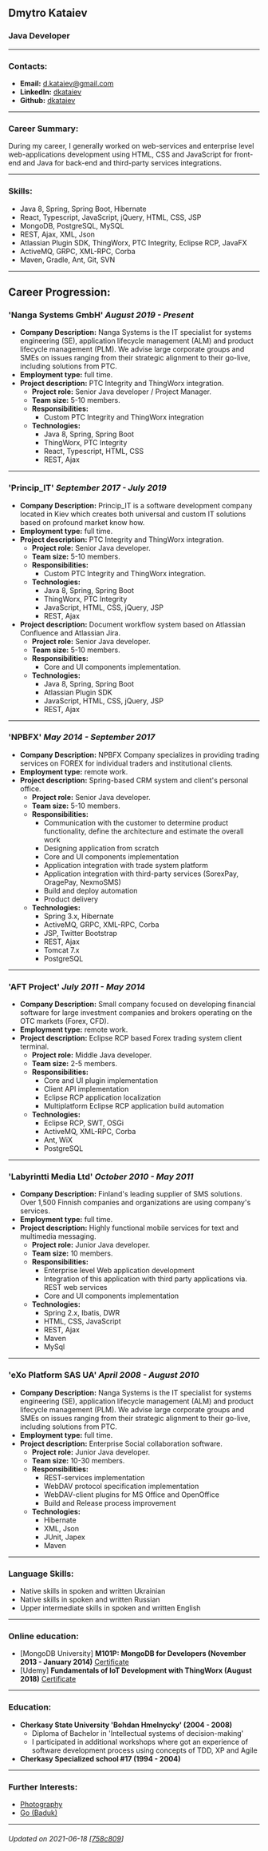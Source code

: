 ## Dmytro Kataiev
### Java Developer

___

### Contacts:
* __Email:__ [d.kataiev@gmail.com](mailto:d.kataiev@gmail.com)
* __LinkedIn:__ [dkataiev](https://www.linkedin.com/in/dkataiev)
* __Github:__ [dkataiev](https://github.com/dkataiev)

___

### Career Summary:
During my career, I generally worked on web-services and enterprise level web-applications development using HTML, CSS and JavaScript for front-end and Java for back-end and third-party services integrations.

___

### Skills:
* Java 8, Spring, Spring Boot, Hibernate
* React, Typescript, JavaScript, jQuery, HTML, CSS, JSP
* MongoDB, PostgreSQL, MySQL
* REST, Ajax, XML, Json
* Atlassian Plugin SDK, ThingWorx, PTC Integrity, Eclipse RCP, JavaFX
* ActiveMQ, GRPC, XML-RPC, Corba
* Maven, Gradle, Ant, Git, SVN

___

## Career Progression:
### 'Nanga Systems GmbH' *August 2019 - Present*
* __Company Description:__ Nanga Systems is the IT specialist for systems engineering (SE), application lifecycle management (ALM) and product lifecycle management (PLM). We advise large corporate groups and SMEs on issues ranging from their strategic alignment to their go-live, including solutions from PTC.
* __Employment type:__ full time.
* __Project description:__ PTC Integrity and ThingWorx integration.
	* __Project role:__ Senior Java developer / Project Manager.
	* __Team size:__ 5-10 members.
	* __Responsibilities:__ 
		* Custom PTC Integrity and ThingWorx integration
	* __Technologies:__ 
		* Java 8, Spring, Spring Boot
		* ThingWorx, PTC Integrity
		* React, Typescript, HTML, CSS
		* REST, Ajax

___

### 'Princip_IT' *September 2017 - July 2019*
* __Company Description:__ Princip_IT is a software development company located in Kiev which creates both universal and custom IT solutions based on profound market know how.
* __Employment type:__ full time.
* __Project description:__ PTC Integrity and ThingWorx integration.
	* __Project role:__ Senior Java developer.
	* __Team size:__ 5-10 members.
	* __Responsibilities:__ 
		* Custom PTC Integrity and ThingWorx integration.
	* __Technologies:__ 
		* Java 8, Spring, Spring Boot
		* ThingWorx, PTC Integrity
		* JavaScript, HTML, CSS, jQuery, JSP
		* REST, Ajax
* __Project description:__ Document workflow system based on Atlassian Confluence and Atlassian Jira.
	* __Project role:__ Senior Java developer.
	* __Team size:__ 5-10 members.
	* __Responsibilities:__ 
		* Core and UI components implementation.
	* __Technologies:__ 
		* Java 8, Spring, Spring Boot
		* Atlassian Plugin SDK
		* JavaScript, HTML, CSS, jQuery, JSP
		* REST, Ajax

___

### 'NPBFX' *May 2014 - September 2017*
* __Company Description:__ NPBFX Company specializes in providing trading services on FOREX for individual traders and institutional clients.
* __Employment type:__ remote work.
* __Project description:__ Spring-based CRM system and client's personal office.
	* __Project role:__ Senior Java developer.
	* __Team size:__ 5-10 members.
	* __Responsibilities:__ 
		* Communication with the customer to determine product functionality, define the architecture and estimate the overall work
		* Designing application from scratch
		* Core and UI components implementation
		* Application integration with trade system platform
		* Application integration with third-party services (SorexPay, OragePay, NexmoSMS)
		* Build and deploy automation
		* Product delivery
	* __Technologies:__ 
		* Spring 3.x, Hibernate
		* ActiveMQ, GRPC, XML-RPC, Corba
		* JSP, Twitter Bootstrap
		* REST, Ajax
		* Tomcat 7.x
		* PostgreSQL

___

### 'AFT Project' *July 2011 - May 2014*
* __Company Description:__ Small company focused on developing financial software for large investment companies and brokers operating on the OTC markets (Forex, CFD).
* __Employment type:__ remote work.
* __Project description:__ Eclipse RCP based Forex trading system client terminal.
	* __Project role:__ Middle Java developer.
	* __Team size:__ 2-5 members.
	* __Responsibilities:__ 
		* Core and UI plugin implementation
		* Client API implementation
		* Eclipse RCP application localization
		* Multiplatform Eclipse RCP application build automation
	* __Technologies:__ 
		* Eclipse RCP, SWT, OSGi
		* ActiveMQ, XML-RPC, Corba
		* Ant, WiX
		* PostgreSQL

___

### 'Labyrintti Media Ltd' *October 2010 - May 2011*
* __Company Description:__ Finland's leading supplier of SMS solutions. Over 1,500 Finnish companies and organizations are using company's services.
* __Employment type:__ full time.
* __Project description:__ Highly functional mobile services for text and multimedia messaging.
	* __Project role:__ Junior Java developer.
	* __Team size:__ 10 members.
	* __Responsibilities:__ 
		* Enterprise level Web application development
		* Integration of this application with third party applications via. REST web services
		* Core and UI components implementation
	* __Technologies:__ 
		* Spring 2.x, Ibatis, DWR
		* HTML, CSS, JavaScript
		* REST, Ajax
		* Maven
		* MySql

___

### 'eXo Platform SAS UA' *April 2008 - August 2010*
* __Company Description:__ Nanga Systems is the IT specialist for systems engineering (SE), application lifecycle management (ALM) and product lifecycle management (PLM). We advise large corporate groups and SMEs on issues ranging from their strategic alignment to their go-live, including solutions from PTC.
* __Employment type:__ full time.
* __Project description:__ Enterprise Social collaboration software.
	* __Project role:__ Junior Java developer.
	* __Team size:__ 10-30 members.
	* __Responsibilities:__ 
		* REST-services implementation
		* WebDAV protocol specification implementation
		* WebDAV-client plugins for MS Office and OpenOffice
		* Build and Release process improvement
	* __Technologies:__ 
		* Hibernate
		* XML, Json
		* JUnit, Japex
		* Maven

___

### Language Skills:
* Native skills in spoken and written Ukrainian
* Native skills in spoken and written Russian
* Upper intermediate skills in spoken and written English

___

### Online education:
* [MongoDB University] __M101P: MongoDB for Developers (November 2013 - January 2014)__ [Certificate](https://s3.amazonaws.com/edu-cert.10gen.com/downloads/566ffd62c0d647e89c136dab5ad86a49/Certificate.pdf) 
* [Udemy] __Fundamentals of IoT Development with ThingWorx (August 2018)__ [Certificate](https://udemy-certificate.s3.amazonaws.com/pdf/UC-17U79RE4.pdf) 

___

### Education:
* __Cherkasy State University 'Bohdan Hmelnycky' (2004 - 2008)__
	* Diploma of Bachelor in 'Intellectual systems of decision-making'
	* I participated in additional workshops where got an experience of software development process using concepts of TDD, XP and Agile
* __Cherkasy Specialized school #17 (1994 - 2004)__


___

### Further Interests:
* [Photography](https://dk.gallery)
* [Go (Baduk)](https://www.gokgs.com/graphPage.jsp?user=dkataiev)

___

###### Updated on 2021-06-18 [[758c809](https://github.com/dkataiev/cv/commit/758c809febbe9bc2e512f6f4d3bac8cb5b856da1)]